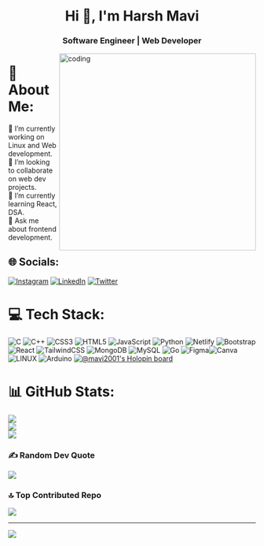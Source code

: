 <h1 align="center">Hi 👋, I'm Harsh Mavi</h1>
<h3 align="center">Software Engineer | Web Developer</h3>

<p align="left">  </p>
<img align="right"alt="coding"width="400" src="https://user-images.githubusercontent.com/55389276/140866485-8fb1c876-9a8f-4d6a-98dc-08c4981eaf70.gif">


# 💫 About Me:
🔭 I’m currently working on Linux and Web development.<br>👯 I’m looking to collaborate on web dev projects.<br>🌱 I’m currently learning React, DSA.<br>💬 Ask me about frontend development.


## 🌐 Socials:
[![Instagram](https://img.shields.io/badge/Instagram-%23E4405F.svg?logo=Instagram&logoColor=white)](https://instagram.com/mavi_harsh77) [![LinkedIn](https://img.shields.io/badge/LinkedIn-%230077B5.svg?logo=linkedin&logoColor=white)](https://linkedin.com/in/mavians2001) [![Twitter](https://img.shields.io/badge/Twitter-%231DA1F2.svg?logo=Twitter&logoColor=white)](https://twitter.com/hm_mavians) 

# 💻 Tech Stack:
![C](https://img.shields.io/badge/c-%2300599C.svg?style=for-the-badge&logo=c&logoColor=white) ![C++](https://img.shields.io/badge/c++-%2300599C.svg?style=for-the-badge&logo=c%2B%2B&logoColor=white) ![CSS3](https://img.shields.io/badge/css3-%231572B6.svg?style=for-the-badge&logo=css3&logoColor=white) ![HTML5](https://img.shields.io/badge/html5-%23E34F26.svg?style=for-the-badge&logo=html5&logoColor=white) ![JavaScript](https://img.shields.io/badge/javascript-%23323330.svg?style=for-the-badge&logo=javascript&logoColor=%23F7DF1E) ![Python](https://img.shields.io/badge/python-3670A0?style=for-the-badge&logo=python&logoColor=ffdd54) ![Netlify](https://img.shields.io/badge/netlify-%23000000.svg?style=for-the-badge&logo=netlify&logoColor=#00C7B7) ![Bootstrap](https://img.shields.io/badge/bootstrap-%23563D7C.svg?style=for-the-badge&logo=bootstrap&logoColor=white) ![React](https://img.shields.io/badge/react-%2320232a.svg?style=for-the-badge&logo=react&logoColor=%2361DAFB) ![TailwindCSS](https://img.shields.io/badge/tailwindcss-%2338B2AC.svg?style=for-the-badge&logo=tailwind-css&logoColor=white) ![MongoDB](https://img.shields.io/badge/MongoDB-%234ea94b.svg?style=for-the-badge&logo=mongodb&logoColor=white) ![MySQL](https://img.shields.io/badge/mysql-%2300f.svg?style=for-the-badge&logo=mysql&logoColor=white) ![Go](https://img.shields.io/badge/go-%2300ADD8.svg?style=for-the-badge&logo=go&logoColor=white) ![Figma](https://img.shields.io/badge/figma-%23F24E1E.svg?style=for-the-badge&logo=figma&logoColor=white)![Canva](https://img.shields.io/badge/Canva-%2300C4CC.svg?style=for-the-badge&logo=Canva&logoColor=white) ![LINUX](https://img.shields.io/badge/Linux-FCC624?style=for-the-badge&logo=linux&logoColor=black) ![Arduino](https://img.shields.io/badge/-Arduino-00979D?style=for-the-badge&logo=Arduino&logoColor=white)
[![@mavi2001's Holopin board](https://holopin.me/mavi2001)](https://holopin.io/@mavi2001)
# 📊 GitHub Stats:
![](https://github-readme-stats.vercel.app/api?username=Mavi2001&theme=radical&hide_border=false&include_all_commits=false&count_private=false)<br/>
![](https://github-readme-streak-stats.herokuapp.com/?user=Mavi2001&theme=radical&hide_border=false)<br/>
![](https://github-readme-stats.vercel.app/api/top-langs/?username=Mavi2001&theme=radical&hide_border=false&include_all_commits=false&count_private=false&layout=compact)

### ✍️ Random Dev Quote
![](https://quotes-github-readme.vercel.app/api?type=horizontal&theme=radical)

### 🔝 Top Contributed Repo
![](https://github-contributor-stats.vercel.app/api?username=Mavi2001&limit=5&theme=dark&combine_all_yearly_contributions=true)

---
[![](https://visitcount.itsvg.in/api?id=Mavi2001&icon=0&color=0)](https://visitcount.itsvg.in)

<!-- Proudly created with GPRM ( https://gprm.itsvg.in ) -->









